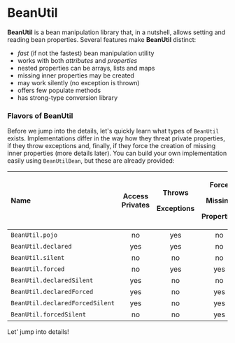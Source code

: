# BeanUtil

**BeanUtil** is a bean manipulation library that, in a nutshell, allows setting and reading bean properties. Several features make **BeanUtil** distinct:

* _fast_ \(if not the fastest\) bean manipulation utility
* works with both _attributes_ and _properties_
* nested properties can be arrays, lists and maps
* missing inner properties may be created
* may work silently \(no exception is thrown\)
* offers few populate methods
* has strong-type conversion library

### Flavors of BeanUtil

Before we jump into the details, let's quickly learn what types of `BeanUtil` exists. Implementations differ in the way how they threat private properties, if they throw exceptions and, finally, if they force the creation of missing inner properties \(more details later\). You can build your own implementation easily using `BeanUtilBean`, but these are already provided:

<table>
  <thead>
    <tr>
      <th style="text-align:left">Name</th>
      <th style="text-align:center">Access
        <br />Privates</th>
      <th style="text-align:center">
        <p>Throws</p>
        <p>Exceptions</p>
      </th>
      <th style="text-align:center">
        <p>Force</p>
        <p>Missing</p>
        <p>Properties</p>
      </th>
    </tr>
  </thead>
  <tbody>
    <tr>
      <td style="text-align:left"><code>BeanUtil.pojo</code>
      </td>
      <td style="text-align:center">no</td>
      <td style="text-align:center">yes</td>
      <td style="text-align:center">no</td>
    </tr>
    <tr>
      <td style="text-align:left"><code>BeanUtil.declared</code>
      </td>
      <td style="text-align:center">yes</td>
      <td style="text-align:center">yes</td>
      <td style="text-align:center">no</td>
    </tr>
    <tr>
      <td style="text-align:left"><code>BeanUtil.silent</code>
      </td>
      <td style="text-align:center">no</td>
      <td style="text-align:center">no</td>
      <td style="text-align:center">no</td>
    </tr>
    <tr>
      <td style="text-align:left"><code>BeanUtil.forced</code>
      </td>
      <td style="text-align:center">no</td>
      <td style="text-align:center">yes</td>
      <td style="text-align:center">yes</td>
    </tr>
    <tr>
      <td style="text-align:left"><code>BeanUtil.declaredSilent</code>
      </td>
      <td style="text-align:center">yes</td>
      <td style="text-align:center">no</td>
      <td style="text-align:center">no</td>
    </tr>
    <tr>
      <td style="text-align:left"><code>BeanUtil.declaredForced</code>
      </td>
      <td style="text-align:center">yes</td>
      <td style="text-align:center">no</td>
      <td style="text-align:center">yes</td>
    </tr>
    <tr>
      <td style="text-align:left"><code>BeanUtil.declaredForcedSilent</code>
      </td>
      <td style="text-align:center">yes</td>
      <td style="text-align:center">no</td>
      <td style="text-align:center">yes</td>
    </tr>
    <tr>
      <td style="text-align:left"><code>BeanUtil.forcedSilent</code>
      </td>
      <td style="text-align:center">no</td>
      <td style="text-align:center">no</td>
      <td style="text-align:center">yes</td>
    </tr>
  </tbody>
</table>

Let' jump into details!


